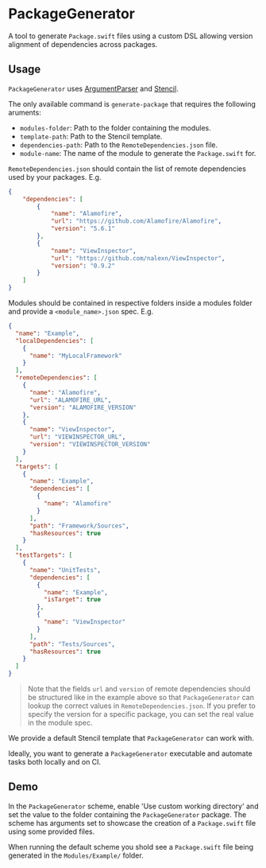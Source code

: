 # PackageGenerator

A tool to generate `Package.swift` files using a custom DSL allowing version alignment of dependencies across packages.


## Usage

`PackageGenerator` uses [ArgumentParser](https://github.com/apple/swift-argument-parser) and [Stencil](https://stencil.fuller.li/).

The only available command is `generate-package` that requires the following aruments:

- `modules-folder`: Path to the folder containing the modules.
- `template-path`: Path to the Stencil template.
- `dependencies-path`: Path to the `RemoteDependencies.json` file.
- `module-name`: The name of the module to generate the `Package.swift` for.

`RemoteDependencies.json` should contain the list of remote dependencies used by your packages. E.g.

```json
{
    "dependencies": [
        {
            "name": "Alamofire",
            "url": "https://github.com/Alamofire/Alamofire",
            "version": "5.6.1"
        },
        {
            "name": "ViewInspector",
            "url": "https://github.com/nalexn/ViewInspector",
            "version": "0.9.2"
        }
    ]
}
```

Modules should be contained in respective folders inside a modules folder and provide a `<module_name>.json` spec. E.g.

```json
{
  "name": "Example",
  "localDependencies": [
    {
      "name": "MyLocalFramework"
    }
  ],
  "remoteDependencies": [
    {
      "name": "Alamofire",
      "url": "ALAMOFIRE_URL",
      "version": "ALAMOFIRE_VERSION"
    },
    {
      "name": "ViewInspector",
      "url": "VIEWINSPECTOR_URL",
      "version": "VIEWINSPECTOR_VERSION"
    }
  ],
  "targets": [
    {
      "name": "Example",
      "dependencies": [
        {
          "name": "Alamofire"
        }
      ],
      "path": "Framework/Sources",
      "hasResources": true
    }
  ],
  "testTargets": [
    {
      "name": "UnitTests",
      "dependencies": [
        {
          "name": "Example",
          "isTarget": true
        },
        {
          "name": "ViewInspector"
        }
      ],
      "path": "Tests/Sources",
      "hasResources": true
    }
  ]
}
```

> Note that the fields `url` and `version` of remote dependencies should be structured like in the example above so that `PackageGenerator` can lookup the correct values in `RemoteDependencies.json`. If you prefer to specify the version for a specific package, you can set the real value in the module spec.

We provide a default Stencil template that `PackageGenerator` can work with.  


Ideally, you want to generate a `PackageGenerator` executable and automate tasks both locally and on CI.


## Demo

In the `PackageGenerator` scheme, enable 'Use custom working directory' and set the value to the folder containing the `PackageGenerator` package.
The scheme has arguments set to showcase the creation of a `Package.swift` file using some provided files.

When running the default scheme you shold see a `Package.swift` file being generated in the `Modules/Example/` folder.
